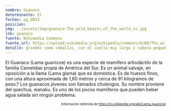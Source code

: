 ```yaml
---
nombre: Guanaco
determinante: El
fechas: pg_0033
posicion: 
img: ../assets/img/guanaco-The_wild_beasts_of_the_world_xs.jpg
lnk: guanaco
fuente: Wikimedia Commons
fuente_url: https://upload.wikimedia.org/wikipedia/commons/8/86/The_wild_beasts_of_the_world_%28Plate_28%29_%288116050858%29.jpg?uselang=es
detalle: grandes como caballos, con el cuello muy largo y cabeza pequeña y cola muy corta, en el estómago de estos animales se encuentra la piedra bezoar
---
```


<p>El Guanaco (Lama guanicoe) es una especie de mamífero artiodáctilo de la familia Camelidae propia de América del Sur. Es un animal salvaje, en oposición a la llama (Lama glama) que es doméstica. Es de huesos finos, con una altura aproximada de 1,60 metros y cerca de 91 kilogramos de peso.? Los guanacos jóvenes son llamados chulengos. Su nombre proviene del quechua, wanaku. Es uno de los pocos mamíferos que pueden beber agua salada sin ningún problema.</p>
<p style="font-size: 10px; text-align:right;">Información obtenida de <a href="https://es.wikipedia.org/wiki/Lama_guanicoe" target="_blank">https://es.wikipedia.org/wiki/Lama_guanicoe</a></p>


